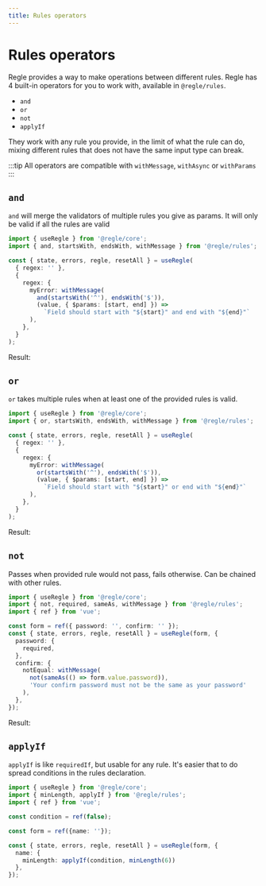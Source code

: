 ```yaml
---
title: Rules operators
---
```


<script setup>
import OperatorAnd from '../parts/components/operators/OperatorAnd.vue';
import OperatorOr from '../parts/components/operators/OperatorOr.vue';
import OperatorNot from '../parts/components/operators/OperatorNot.vue';
import OperatorApplyIf from '../parts/components/operators/OperatorApplyIf.vue';
</script>


# Rules operators

Regle provides a way to make operations between different rules.
Regle has 4 built-in operators for you to work with, available in `@regle/rules`.

- `and`
- `or`
- `not`
- `applyIf`

They work with any rule you provide, in the limit of what the rule can do, mixing different rules that does not have the same input type can break.

:::tip
All operators are compatible with `withMessage`, `withAsync` or `withParams`
:::


## `and`

`and` will merge the validators of multiple rules you give as params. It will only be valid if all the rules are valid


```ts twoslash
import { useRegle } from '@regle/core';
import { and, startsWith, endsWith, withMessage } from '@regle/rules';

const { state, errors, regle, resetAll } = useRegle(
  { regex: '' },
  {
    regex: {
      myError: withMessage(
        and(startsWith('^'), endsWith('$')),
        (value, { $params: [start, end] }) =>
          `Field should start with "${start}" and end with "${end}"`
      ),
    },
  }
);
```

Result: 

<OperatorAnd/>


## `or`

`or` takes multiple rules when at least one of the provided rules is valid.


```ts twoslash
import { useRegle } from '@regle/core';
import { or, startsWith, endsWith, withMessage } from '@regle/rules';

const { state, errors, regle, resetAll } = useRegle(
  { regex: '' },
  {
    regex: {
      myError: withMessage(
        or(startsWith('^'), endsWith('$')),
        (value, { $params: [start, end] }) =>
          `Field should start with "${start}" or end with "${end}"`
      ),
    },
  }
);
```

Result: 

<OperatorOr/>


## `not`

Passes when provided rule would not pass, fails otherwise. Can be chained with other rules.

```ts twoslash
import { useRegle } from '@regle/core';
import { not, required, sameAs, withMessage } from '@regle/rules';
import { ref } from 'vue';

const form = ref({ password: '', confirm: '' });
const { state, errors, regle, resetAll } = useRegle(form, {
  password: {
    required,
  },
  confirm: {
    notEqual: withMessage(
      not(sameAs(() => form.value.password)),
      'Your confirm password must not be the same as your password'
    ),
  },
});
```

Result: 

<OperatorNot/>


## `applyIf`

`applyIf` is like `requiredIf`, but usable for any rule. It's easier that to do spread conditions in the rules declaration.


```ts twoslash
import { useRegle } from '@regle/core';
import { minLength, applyIf } from '@regle/rules';
import { ref } from 'vue';

const condition = ref(false);

const form = ref({name: ''});

const { state, errors, regle, resetAll } = useRegle(form, {
  name: {
    minLength: applyIf(condition, minLength(6))
  },
});
```

<OperatorApplyIf/>